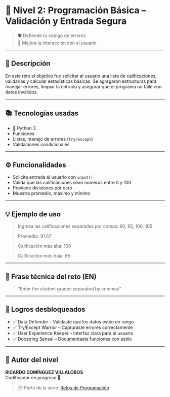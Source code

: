 # 🎯 Nivel 2: Programación Básica – Validación y Entrada Segura
> 🛡️ Defiende tu código de errores  
> 💬 Mejora la interacción con el usuario

---

## 🧾 Descripción

En este reto el objetivo fue solicitar al usuario una lista de calificaciones, validarlas y calcular estadísticas básicas. Se agregaron estructuras para manejar errores, limpiar la entrada y asegurar que el programa no falle con datos inválidos.

---

## 📚 Tecnologías usadas

- 🐍 Python 3
- Funciones
- Listas, manejo de errores (`try/except`)
- Validaciones condicionales

---

## ⚙️ Funcionalidades

- Solicita entrada al usuario con `input()`
- Valida que las calificaciones sean números entre 0 y 100
- Previene divisiones por cero
- Muestra promedio, máximo y mínimo

---

## 💡 Ejemplo de uso
> Ingresa las calificaciones separadas por comas: 90, 85, 100, 105

> Promedio: 91.67

> Calificación más alta: 100

> Calificación más baja: 85

---

## 🧠 Frase técnica del reto (EN)
> "Enter the student grades separated by commas"

---

## 🏅 Logros desbloqueados

- ✅ Data Defender – Validaste que los datos estén en rango
- ✅ Try/Except Warrior – Capturaste errores correctamente
- ✅ User Experience Keeper – Interfaz clara para el usuario
- ✅ Docstring Sensei – Documentaste funciones con estilo

---

## 👾 Autor del nivel

**RICARDO DOMÍNGUEZ VILLALOBOS**  
Codificador en progreso 🚀


> 📦 Parte de la serie: [Retos de Programación](README.md)
